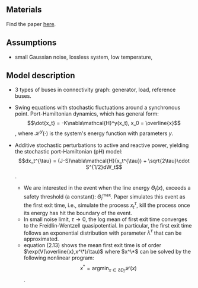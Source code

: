 Materials
---
Find the paper [here](https://arxiv.org/abs/1912.08081).

Assumptions
---
* small Gaussian noise, lossless system, low temperature, 

Model description
---
* 3 types of buses in connectivity graph: generator, load, reference buses.
* Swing equations with stochastic fluctuations around a synchronous point. Port-Hamiltonian dynamics, which has general form:
$$\dot{x_t} = -K\nabla\mathcal{H}^y(x_t), x_0 = \overline{x}$$, where $\mathcal{H}^y(\cdot)$ is the system's energy function with parameters $y$.

* Additive stochastic perturbations to active and reactive power, yielding the stochastic port-Hamiltonian (pH) model:
$$dx_t^{\tau} = (J-S)\nabla\mathcal{H}(x_t^{\tau}) + \sqrt{2\tau}\cdot S^{1/2}dW_t$$.
	- We are interested in the event when the line energy $\Theta_l(x)$, exceeds a safety threshold (a constant): $\Theta_l^{\text{max}}$. Paper simulates this event as the first exit time, i.e., simulate the process $x_t^{\tau}$, kill the process once its energy has hit the boundary of the event. 
	- In small noise limit, $\tau\rightarrow 0$, the log mean of first exit time converges to the Freidlin-Wentzell quasipotential. In particular, the first exit time follows an exponential distribution with parameter $\lambda^{\tau}$ that can be approximated. 
	- equation (2.13) shows the mean first exit time is of order $\exp(V(\overline{x},x^\*)/\tau)$ where $x^\*$ can be solved by the following nonlinear program:
$$x^* = \text{argmin}_{x\in \partial D_l}\mathcal{H}(x)$$.





